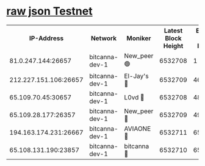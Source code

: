 [raw json Testnet](https://rpc-check.bcat.stavr.tech/bcat/rpc-bcat-result.json)
=


<table><tr><th>IP-Address</th><th>Network</th><th>Moniker</th><th>Latest Block Height</th><th>Earliest Block Height</th><th>Catching Up</th><th>Tx Index</th><th>Voting Power</th><th>Scan Time</th></tr><tr><td>81.0.247.144:26657</td><td>bitcanna-dev-1</td><td>New_peer 🟢</td><td>6532708</td><td>1</td><td>False</td><td>on</td><td>0</td><td>2024-02-20T22:06:32.410223907UTC</td></tr><tr><td>212.227.151.106:26657</td><td>bitcanna-dev-1</td><td>El-Jay's 🔴</td><td>6532709</td><td>4670391</td><td>False</td><td>on</td><td>2218164</td><td>2024-02-20T22:06:39.101495913UTC</td></tr><tr><td>65.109.70.45:30657</td><td>bitcanna-dev-1</td><td>L0vd 🔴</td><td>6532708</td><td>4828155</td><td>False</td><td>on</td><td>307920</td><td>2024-02-20T22:06:32.753134217UTC</td></tr><tr><td>65.109.28.177:26357</td><td>bitcanna-dev-1</td><td>New_peer 🔴</td><td>6532709</td><td>4952911</td><td>False</td><td>on</td><td>2237067</td><td>2024-02-20T22:06:39.420293454UTC</td></tr><tr><td>194.163.174.231:26667</td><td>bitcanna-dev-1</td><td>AVIAONE 🔴</td><td>6532711</td><td>6518731</td><td>False</td><td>on</td><td>1949865</td><td>2024-02-20T22:06:48.336274518UTC</td></tr><tr><td>65.108.131.190:23857</td><td>bitcanna-dev-1</td><td>bitcanna 🔴</td><td>6532710</td><td>6528710</td><td>False</td><td>off</td><td>378446</td><td>2024-02-20T22:06:39.742461797UTC</td></tr></table>